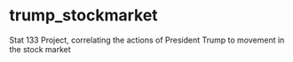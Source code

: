 # trump_stockmarket
Stat 133 Project, correlating the actions of President Trump to movement in the stock market
